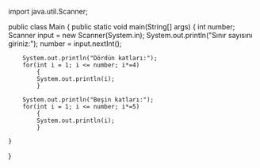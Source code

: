 import java.util.Scanner;

public class Main {
    public static void main(String[] args) {
        int number;
        Scanner input = new Scanner(System.in);
        System.out.println("Sınır sayısını giriniz:");
        number = input.nextInt();

        System.out.println("Dördün katları:");
        for(int i = 1; i <= number; i*=4)
            {
            System.out.println(i);
            }

        System.out.println("Beşin katları:");
        for(int i = 1; i <= number; i*=5)
            {
            System.out.println(i);
            }

    }


}
